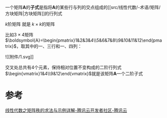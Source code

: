 
一个矩阵**A**的**子式**是指将**A**的某些行与列的交点组成的[[src/线性代数/-术语/矩阵/方块矩阵|方块矩阵]]的行列式

$k$阶矩阵 就是 $k\times k$的矩阵


比如$3\times 4$矩阵$\boldsymbol{A}=\begin{pmatrix}1&2&3&4\\5&6&7&8\\9&10&11&12\end{pmatrix}$，取其中的一、三行和一、四列：

![[附件/1.svg]]

交叉处总共有4个元素，保持相对位置不变构成的二阶行列式$\begin{vmatrix}1&4\\9&12\end{vmatrix}$就是该矩阵$\boldsymbol{A}$一个二阶子式

# 参考
[线性代数之矩阵秩的求法与示例详解-腾讯云开发者社区-腾讯云](https://cloud.tencent.com/developer/article/2091666)

